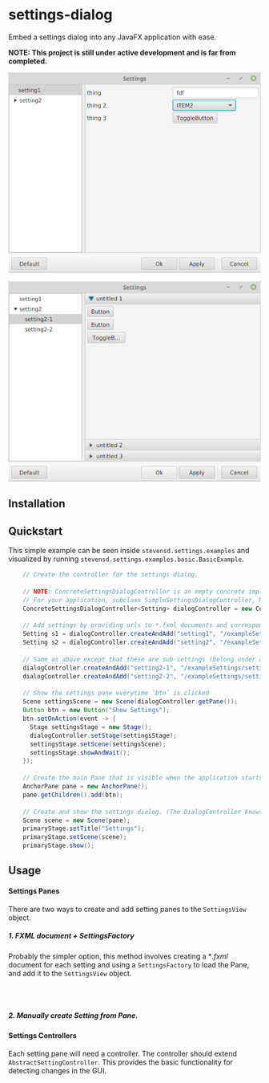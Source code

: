 # settings-dialog


Embed a settings dialog into any JavaFX application with ease.

**NOTE: This project is still under active development and is far from completed.**

![](screenshots/setting1.png "Logo Title Text 1") 

![](screenshots/setting21.png "Logo Title Text 1") 

## Installation


## Quickstart
This simple example can be seen inside `stevensd.settings.examples` and visualized by running `stevensd.settings.examples.basic.BasicExample`.

```java
    // Create the controller for the settings dialog.
        
    // NOTE: ConcreteSettingsDialogController is an empty concrete implementation of SimpleSettingsDialogController.
    // For your application, subclass SimpleSettingsDialogController, NOT ConcreteSettingsDialogController.
    ConcreteSettingsDialogController<Setting> dialogController = new ConcreteSettingsDialogController<>(primaryStage, Setting.class);
    
    // Add settings by providing urls to *.fxml documents and corresponding controllers.
    Setting s1 = dialogController.createAndAdd("setting1", "/exampleSettings/setting1.fxml", new Setting1Controller());
    Setting s2 = dialogController.createAndAdd("setting2", "/exampleSettings/setting2.fxml", new Setting2Controller());
    
    // Same as above except that these are sub-settings (belong under a more general setting) so there parent setting must be provided
    dialogController.createAndAdd("setting2-1", "/exampleSettings/setting2-1.fxml", new Setting21Controller(), s2);
    dialogController.createAndAdd("setting2-2", "/exampleSettings/setting2-2.fxml", new Setting22Controller(), s2);
    
    // Show the settings pane everytime `btn` is clicked
    Scene settingsScene = new Scene(dialogController.getPane());
    Button btn = new Button("Show Settings");
    btn.setOnAction(event -> {
      Stage settingsStage = new Stage();
      dialogController.setStage(settingsStage);
      settingsStage.setScene(settingsScene);
      settingsStage.showAndWait();
    });
    
    // Create the main Pane that is visible when the application starts. (its just a button)
    AnchorPane pane = new AnchorPane();
    pane.getChildren().add(btn);

    // Create and show the settings dialog. (The DialogController knows how to load itself)
    Scene scene = new Scene(pane);
    primaryStage.setTitle("Settings");
    primaryStage.setScene(scene);
    primaryStage.show();

```

## Usage


#### Settings Panes

There are two ways to create and add setting panes to the `SettingsView` object.

##### 1. FXML document + SettingsFactory
Probably the simpler option, this method involves creating a **.fxml* document for each setting and using a 
`SettingsFactory` to load the Pane, and add it to the `SettingsView` object.

```java
    
    

```

##### 2. Manually create Setting from Pane.


#### Settings Controllers
Each setting pane will need a controller. The controller should extend `AbstractSettingController`. This provides the 
basic functionality for detecting changes in the GUI.

